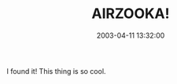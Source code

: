 ﻿---
layout: post
title: "AIRZOOKA!"
comments: false
date: 2003-04-11 13:32:00
categories:
 - Technology
subtext-id: e5db5a04-f5e1-485f-a403-2d05d4659d3b
alias: /blog/AIRZOOKA!.aspx
---


I found it! This thing is so cool. 

